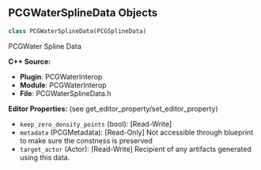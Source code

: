 ## PCGWaterSplineData Objects

```python
class PCGWaterSplineData(PCGSplineData)
```

PCGWater Spline Data

**C++ Source:**

- **Plugin**: PCGWaterInterop
- **Module**: PCGWaterInterop
- **File**: PCGWaterSplineData.h

**Editor Properties:** (see get_editor_property/set_editor_property)

- ``keep_zero_density_points`` (bool):  [Read-Write]
- ``metadata`` (PCGMetadata):  [Read-Only] Not accessible through blueprint to make sure the constness is preserved
- ``target_actor`` (Actor):  [Read-Write] Recipient of any artifacts generated using this data.

<a id="unreal.PCGGetWaterSplineSettings"></a>